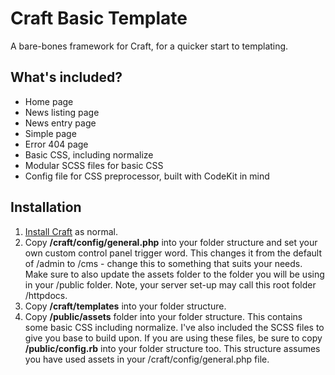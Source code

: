 # Craft Basic Template
A bare-bones framework for Craft, for a quicker start to templating.

## What's included?

- Home page
- News listing page
- News entry page
- Simple page
- Error 404 page
- Basic CSS, including normalize
- Modular SCSS files for basic CSS
- Config file for CSS preprocessor, built with CodeKit in mind

## Installation

1. [Install Craft](https://craftcms.com/docs/installing) as normal.
2. Copy **/craft/config/general.php** into your folder structure and set your own custom control panel trigger word. This changes it from the default of /admin to /cms - change this to something that suits your needs. Make sure to also update the assets folder to the folder you will be using in your /public folder. Note, your server set-up may call this root folder /httpdocs.
3. Copy **/craft/templates** into your folder structure.
4. Copy **/public/assets** folder into your folder structure. This contains some basic CSS including normalize. I've also included the SCSS files to give you base to build upon. If you are using these files, be sure to copy **/public/config.rb** into your folder structure too. This structure assumes you have used assets in your /craft/config/general.php file.
